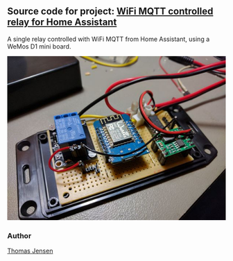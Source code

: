 ## Source code for project: [WiFi MQTT controlled relay for Home Assistant](https://www.uctrl.org/wemos-mqtt-relay/)

A single relay controlled with WiFi MQTT from Home Assistant, using a WeMos D1 mini board.

![MQTT Wemos relay](image.jpg)

### Author
[Thomas Jensen](https://www.uctrl.org/)
